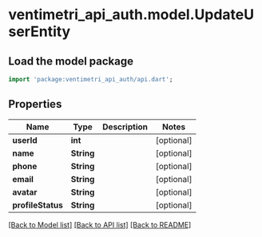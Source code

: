 # ventimetri_api_auth.model.UpdateUserEntity

## Load the model package
```dart
import 'package:ventimetri_api_auth/api.dart';
```

## Properties
Name | Type | Description | Notes
------------ | ------------- | ------------- | -------------
**userId** | **int** |  | [optional] 
**name** | **String** |  | [optional] 
**phone** | **String** |  | [optional] 
**email** | **String** |  | [optional] 
**avatar** | **String** |  | [optional] 
**profileStatus** | **String** |  | [optional] 

[[Back to Model list]](../README.md#documentation-for-models) [[Back to API list]](../README.md#documentation-for-api-endpoints) [[Back to README]](../README.md)


